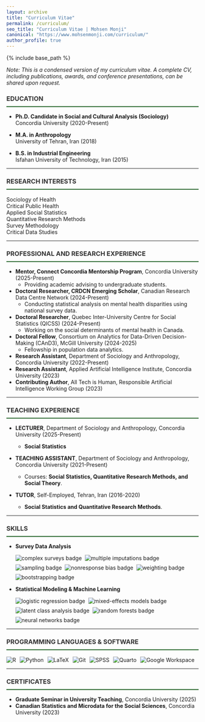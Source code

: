 ```yaml
---
layout: archive
title: "Curriculum Vitae"
permalink: /curriculum/
seo_title: "Curriculum Vitae | Mohsen Monji"
canonical: "https://www.mohsenmonji.com/curriculum/"
author_profile: true
---
```

{% include base_path %}

<style>
  h3 {
    border-bottom: 2px solid #1B5E20;
    font-weight: bold;
    padding-bottom: 10px;
    color: #333;
  }
</style>

<p><i>Note: This is a condensed version of my curriculum vitae. A complete CV, including publications, awards, and conference presentations, can be shared upon request.</i></p>

### <i class="fas fa-graduation-cap"></i> EDUCATION

- **Ph.D. Candidate in Social and Cultural Analysis (Sociology)**  
  Concordia University (2020-Present)  

- **M.A. in Anthropology**  
  University of Tehran, Iran (2018)  

- **B.S. in Industrial Engineering**  
  Isfahan University of Technology, Iran (2015)  

---

<h3><i class="fas fa-lightbulb"></i> RESEARCH INTERESTS</h3>
<div>
  <i class="fas fa-pills" style="color: #1B5E20;"></i> Sociology of Health<br>
  <i class="fas fa-notes-medical" style="color: #1B5E20;"></i> Critical Public Health<br>
  <i class="fas fa-chart-line" style="color: #1B5E20;"></i> Applied Social Statistics<br>
  <i class="fas fa-table" style="color: #1B5E20;"></i> Quantitative Research Methods<br>
  <i class="fas fa-poll-h" style="color: #1B5E20;"></i> Survey Methodology<br>
  <i class="fas fa-database" style="color: #1B5E20;"></i> Critical Data Studies
</div>

---

### <i class="fas fa-briefcase"></i> PROFESSIONAL AND RESEARCH EXPERIENCE

- **Mentor, Connect Concordia Mentorship Program**, Concordia University (2025-Present)  
  - Providing academic advising to undergraduate students.  
- **Doctoral Researcher, CRDCN Emerging Scholar**, Canadian Research Data Centre Network (2024-Present)  
  - Conducting statistical analysis on mental health disparities using national survey data.  
- **Doctoral Researcher**, Quebec Inter-University Centre for Social Statistics (QICSS) (2024-Present)  
  - Working on the social determinants of mental health in Canada.  
- **Doctoral Fellow**, Consortium on Analytics for Data-Driven Decision-Making (CAnD3), McGill University (2024-2025)  
  - Fellowship in population data analytics.  
- **Research Assistant**, Department of Sociology and Anthropology, Concordia University (2022-Present)
- **Research Assistant**, Applied Artificial Intelligence Institute, Concordia University (2023)   
- **Contributing Author**, All Tech is Human, Responsible Artificial Intelligence Working Group (2023)

---

### <i class="fas fa-chalkboard-teacher"></i> TEACHING EXPERIENCE

- **LECTURER**, Department of Sociology and Anthropology, Concordia University (2025-Present)  
  - **Social Statistics**  

- **TEACHING ASSISTANT**, Department of Sociology and Anthropology, Concordia University (2021-Present)  
  - Courses:  **Social Statistics, Quantitative Research Methods, and Social Theory**.  

- **TUTOR**, Self-Employed, Tehran, Iran (2016-2020)  
  - **Social Statistics and Quantitative Research Methods**.  

---

### <i class="fas fa-chart-bar"></i> SKILLS
- **Survey Data Analysis**  
  <div style="display: flex; flex-wrap: wrap; gap: 8px;">
    <img src="https://img.shields.io/badge/complex%20surveys-blue" alt="complex surveys badge">
    <img src="https://img.shields.io/badge/multiple%20imputations-blue" alt="multiple imputations badge">
    <img src="https://img.shields.io/badge/sampling-blue" alt="sampling badge">
    <img src="https://img.shields.io/badge/nonresponse%20bias-blue" alt="nonresponse bias badge">
    <img src="https://img.shields.io/badge/weighting-blue" alt="weighting badge">
    <img src="https://img.shields.io/badge/bootstrapping-blue" alt="bootstrapping badge">
  </div>

- **Statistical Modeling & Machine Learning**  
  <div style="display: flex; flex-wrap: wrap; gap: 8px;">
    <img src="https://img.shields.io/badge/logistic%20regression-blue" alt="logistic regression badge">
    <img src="https://img.shields.io/badge/mixed%2Deffects%20models-blue" alt="mixed-effects models badge">
    <img src="https://img.shields.io/badge/latent%20class%20analysis-blue" alt="latent class analysis badge">
    <img src="https://img.shields.io/badge/random%20forests-blue" alt="random forests badge">
    <img src="https://img.shields.io/badge/neural%20networks-blue" alt="neural networks badge">
  </div>

---

### <i class="fab fa-r-project"></i> PROGRAMMING LANGUAGES & SOFTWARE

<div style="display: flex; flex-wrap: wrap; gap: 10px; align-items: center;">
  <img src="https://img.shields.io/badge/-R-blue?logo=R&logoColor=white" alt="R">
  <img src="https://img.shields.io/badge/-Python-yellow?logo=Python&logoColor=white" alt="Python">
  <img src="https://img.shields.io/badge/-LaTeX-blue?logo=latex&logoColor=white" alt="LaTeX">
  <img src="https://img.shields.io/badge/-Git-orange?logo=git&logoColor=white" alt="Git">
  <img src="https://img.shields.io/badge/-SPSS-lightblue" alt="SPSS">
  <img src="https://img.shields.io/badge/-Quarto-blueviolet?logo=quarto&logoColor=white" alt="Quarto">
  <img src="https://img.shields.io/badge/-Google%20Workspace-blue?logo=googleworkspace&logoColor=white" alt="Google Workspace">
</div>

---

### <i class="fas fa-award"></i> CERTIFICATES
- **Graduate Seminar in University Teaching**, Concordia University (2025)  
- **Canadian Statistics and Microdata for the Social Sciences**, Concordia University (2023)  